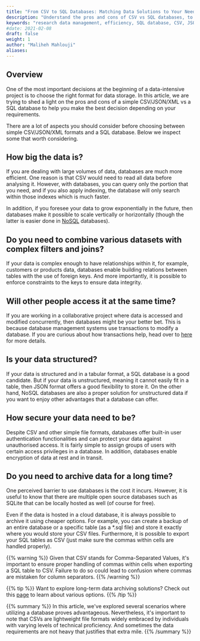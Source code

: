 ```yaml
---
title: "From CSV to SQL Databases: Matching Data Solutions to Your Needs"
description: "Understand the pros and cons of CSV vs SQL databases, to help finding the most suitable data storage solution tailored to your need"
keywords: "research data management, efficiency, SQL database, CSV, JSON, XML"
#date: 2021-02-08
draft: false
weight: 1
author: "Maliheh Mahlouji"
aliases:
---
```


## Overview

One of the most important decisions at the beginning of a data-intensive project is to choose the right format for data storage. 
In this article, we are trying to shed a light on the pros and cons of a simple CSV/JSON/XML vs a SQL database to help you make the best decision 
depending on your requirements.

 
There are a lot of aspects you should consider before choosing between simple CSV/JSON/XML formats and a SQL database. Below we inspect some that worth considering.
 
## How big the data is?

If you are dealing with large volumes of data, databases are much more efficient. One reason is that CSV would need to read all data before analysing it.
However, with databases, you can query only the portion that you need, and if you also apply indexing, the database will only search within those indexes which is much faster.

In addition, if you foresee your data to grow exponentially in the future, then databases make it possible to scale vertically or horizontally (though the latter is easier done in [NoSQL](https://www.coursera.org/articles/nosql-vs-sql) databases).

## Do you need to combine various datasets with complex filters and joins?

If your data is complex enough to have relationships within it, for example, customers or products data, databases enable 
building relations between tables with the use of foreign keys. And more importantly, it is possible to enforce constraints to the keys to ensure data integrity.

## Will other people access it at the same time?

If you are working in a collaborative project where data is accessed and modified concurrently, then databases might be your better bet.
This is because database management systems use transactions to modify a database. If you are curious about how transactions help, 
head over to [here](https://www.geeksforgeeks.org/concurrency-control-in-dbms/?ref=lbp) for more details.


## Is your data structured?

If your data is structured and in a tabular format, a SQL database is a good candidate. 
But if your data is unstructured, meaning it cannot easily fit in a table, then JSON format offers a good flexibility to store it.
On the other hand, NoSQL databases are also a proper solution for unstructured data if you want to enjoy other advantages that a database can offer.
  
## How secure your data need to be?

Despite CSV and other simple file formats, databases offer built-in user authentication functionalities and can protect your data against unauthorised access. 
It is fairly simple to assign groups of users with certain access privileges in a database. In addition, databases enable encryption of data at rest and in transit.

## Do you need to archive data for a long time?

One perceived barrier to use databases is the cost it incurs. However, it is useful to know that there are multiple open source databases 
such as SQLite that can be locally hosted as well (of course for free). 

Even if the data is hosted in a cloud database, it is always possible to archive it using cheaper options. 
For example, you can create a backup of an entire database or a specific table (as a *.sql file) and store it exactly where you would store your CSV files. 
Furthermore, it is possible to export your SQL tables as CSV (just make sure the commas within cells are handled properly).

{{% warning %}}
Given that CSV stands for Comma-Separated Values, it's important to ensure proper handling of commas within cells when exporting a SQL table to CSV. 
Failure to do so could lead to confusion where commas are mistaken for column separators.
{{% /warning %}}

{{% tip %}}
  Want to explore long-term data archiving solutions? Check out this [page](http://localhost:62095/topics/collect-store/data-storage/long-term-archiving/choose-a-data-repository/) to learn about various options.
{{% /tip %}}



{{% summary %}}
In this article, we've explored several scenarios where utilizing a database proves advantageous. Nevertheless, 
it's important to note that CSVs are lightweight file formats widely embraced by individuals with varying levels of technical proficiency. 
And sometimes the data requirements are not heavy that justifies that extra mile. 
{{% /summary %}}



